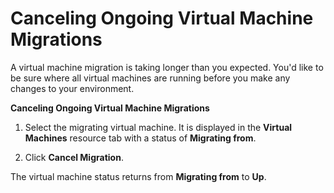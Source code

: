 # Canceling Ongoing Virtual Machine Migrations

A virtual machine migration is taking longer than you expected. You'd like to be sure where all virtual machines are running before you make any changes to your environment.

**Canceling Ongoing Virtual Machine Migrations**

1. Select the migrating virtual machine. It is displayed in the **Virtual Machines** resource tab with a status of **Migrating from**.

2. Click **Cancel Migration**.

The virtual machine status returns from **Migrating from** to **Up**.
